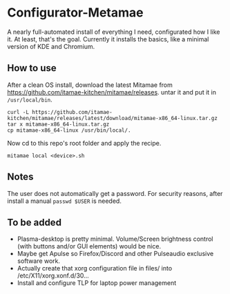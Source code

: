 # Configurator-Metamae

A nearly full-automated install of everything I need, configurated how I like it.
At least, that's the goal. Currently it installs the basics, like a minimal version of KDE and Chromium.

## How to use

After a clean OS install, 
download the latest Mitamae from https://github.com/itamae-kitchen/mitamae/releases.
untar it and put it in `/usr/local/bin`.

```
curl -L https://github.com/itamae-kitchen/mitamae/releases/latest/download/mitamae-x86_64-linux.tar.gz
tar x mitamae-x86_64-linux.tar.gz
cp mitamae-x86_64-linux /usr/bin/local/.
```
Now cd to this repo's root folder and apply the recipe.
```
mitamae local <device>.sh
```

## Notes

The user does not automatically get a password.
For security reasons, after install a manual `passwd $USER` is needed.

## To be added

- Plasma-desktop is pretty minimal. Volume/Screen brightness control (with buttons and/or GUI elements) would be nice.
- Maybe get Apulse so Firefox/Discord and other Pulseaudio exclusive software work.
- Actually create that xorg configuration file in files/ into /etc/X11/xorg.xonf.d/30...
- Install and configure TLP for laptop power management
